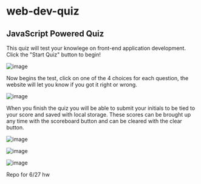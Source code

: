# web-dev-quiz

## JavaScript Powered Quiz

This quiz will test your knowlege on front-end application development. Click the "Start Quiz" button to begin!

![image](https://github.com/JayBassCodes/web-dev-quiz/assets/132828489/91840e19-0884-411c-b7f6-762d63ec07be)

Now begins the test, click on one of the 4 choices for each question, the website will let you know if you got it right or wrong.

![image](https://github.com/JayBassCodes/web-dev-quiz/assets/132828489/9e6099a6-7319-45e8-a8a8-4b97c17817c2)

When you finish the quiz you will be able to submit your initials to be tied to your score and saved with local storage. These scores can be brought up any time with the scoreboard button and can be cleared with the clear button.

![image](https://github.com/JayBassCodes/web-dev-quiz/assets/132828489/fc864ea4-f13d-41c6-989b-fc4b96c4f334)

![image](https://github.com/JayBassCodes/web-dev-quiz/assets/132828489/e9c7ecec-3157-46d1-a7f3-40cf8b902132)

![image](https://github.com/JayBassCodes/web-dev-quiz/assets/132828489/ab0ef2e9-0192-4d96-a894-5063eb11aa7a)

Repo for 6/27 hw
